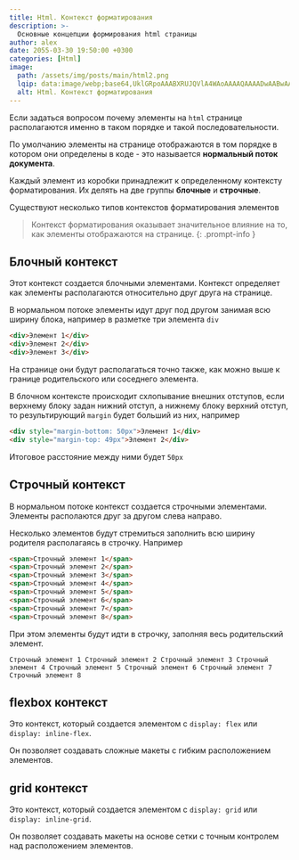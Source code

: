 ```yaml
---
title: Html. Контекст форматирования
description: >-
  Основные концепции формирования html страницы
author: alex
date: 2055-03-30 19:50:00 +0300
categories: [Html]
image:
  path: /assets/img/posts/main/html2.png
  lqip: data:image/webp;base64,UklGRpoAAABXRUJQVlA4WAoAAAAQAAAADwAABwAAQUxQSDIAAAARL0AmbZurmr57yyIiqE8oiG0bejIYEQTgqiDA9vqnsUSI6H+oAERp2HZ65qP/VIAWAFZQOCBCAAAA8AEAnQEqEAAIAAVAfCWkAALp8sF8rgRgAP7o9FDvMCkMde9PK7euH5M1m6VWoDXf2FkP3BqV0ZYbO6NA/VFIAAAA
  alt: Html. Контекст форматирования
---
```


Если задаться вопросом почему элементы на `html` странице располагаются именно в таком порядке и такой последовательности.

По умолчанию элементы на странице отображаются в том порядке в котором они определены в коде - это называется **нормальный поток документа**.

Каждый элемент из коробки принадлежит к определенному контексту форматирования. Их делять на две группы **блочные** и **строчные**.

Существуют несколько типов контекстов форматирования элементов

> Контекст форматирования оказывает значительное влияние на то, как элементы отображаются на странице.
{: .prompt-info }

## Блочный контекст

Этот контекст создается блочными элементами. Контекст определяет как элементы располагаются относительно друг друга на странице.

В нормальном потоке элементы идут друг под другом занимая всю ширину блока, например в разметке три элемента `div`

````html
<div>Элемент 1</div>
<div>Элемент 2</div>
<div>Элемент 3</div>
````

На странице они будут располагаться точно также, как можно выше к границе родительского или соседнего элемента.

В блочном контексте происходит схлопывание внешних отступов, если верхнему блоку задан нижний отступ, а нижнему блоку верхний отступ, то результирующий `margin` будет больший из них, например

````html
<div style="margin-bottom: 50px">Элемент 1</div>
<div style="margin-top: 49px">Элемент 2</div>
````

Итоговое расстояние между ними будет `50px`

## Строчный контекст

В нормальном потоке контекст создается строчными элементами. Элементы располаются друг за другом слева направо.

Несколько элементов будут стремиться заполнить всю ширину родителя располагаясь в строчку. Например

````html
<span>Строчный элемент 1</span>
<span>Строчный элемент 2</span>
<span>Строчный элемент 3</span>
<span>Строчный элемент 4</span>
<span>Строчный элемент 5</span>
<span>Строчный элемент 6</span>
<span>Строчный элемент 7</span>
<span>Строчный элемент 8</span>
````

При этом элементы будут идти в строчку, заполняя весь родительский элемент.

````text
Строчный элемент 1 Строчный элемент 2 Строчный элемент 3 Строчный элемент 4 Строчный элемент 5 Строчный элемент 6 Строчный элемент 7 Строчный элемент 8
````

## flexbox контекст

Это контекст, который создается элементом с `display: flex` или `display: inline-flex`. 

Он позволяет создавать сложные макеты с гибким расположением элементов.

## grid контекст

Это контекст, который создается элементом с `display: grid` или `display: inline-grid`. 

Он позволяет создавать макеты на основе сетки с точным контролем над расположением элементов.

